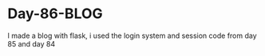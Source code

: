 # Day-86-BLOG
I made a blog with flask, i used the login system and session code from day 85 and day 84 
